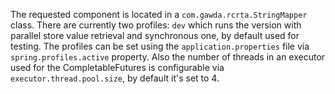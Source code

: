 The requested component is located in a `com.gawda.rcrta.StringMapper` class. There are currently two profiles: `dev` which runs the version with parallel store value retrieval and synchronous one, by default used for testing.
The profiles can be set using the `application.properties` file via `spring.profiles.active` property. Also the number of threads in
an executor used for the CompletableFutures is configurable via `executor.thread.pool.size`, by default it's set to 4.